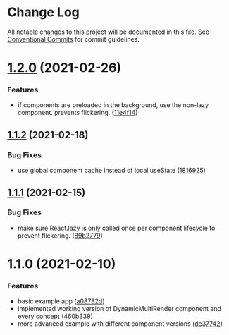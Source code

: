 # Change Log

All notable changes to this project will be documented in this file.
See [Conventional Commits](https://conventionalcommits.org) for commit guidelines.

# [1.2.0](https://github.com/scriptify/react-dynamic-multi-render/compare/random-image@1.1.2...random-image@1.2.0) (2021-02-26)


### Features

* if components are preloaded in the background, use the non-lazy component. prevents flickering. ([11e4f14](https://github.com/scriptify/react-dynamic-multi-render/commit/11e4f146363c7d1d807afc5ac7e2b7e10f06d565))





## [1.1.2](https://github.com/scriptify/react-dynamic-multi-render/compare/random-image@1.1.1...random-image@1.1.2) (2021-02-18)


### Bug Fixes

* use global component cache instead of local useState ([1816925](https://github.com/scriptify/react-dynamic-multi-render/commit/1816925b238b54529fac85e67370435ae4756328))





## [1.1.1](https://github.com/scriptify/react-dynamic-multi-render/compare/random-image@1.1.0...random-image@1.1.1) (2021-02-15)


### Bug Fixes

* make sure React.lazy is only called once per component lifecycle to prevent flickering. ([89b2779](https://github.com/scriptify/react-dynamic-multi-render/commit/89b27799889bb442eb1192f7bcffa5d68c8e7f46))





# 1.1.0 (2021-02-10)


### Features

* basic example app ([a08782d](https://github.com/scriptify/react-dynamic-multi-render/commit/a08782db855241c66bc3ebfbba99b0155bacff82))
* implemented working version of DynamicMultiRender component and every concept ([460b339](https://github.com/scriptify/react-dynamic-multi-render/commit/460b339eae8cdc72454da1810c278849c7fdd7a6))
* more advanced example with different component versions ([de37742](https://github.com/scriptify/react-dynamic-multi-render/commit/de377428e08da59572c1b8ce2cb7730a50c4ae88))
